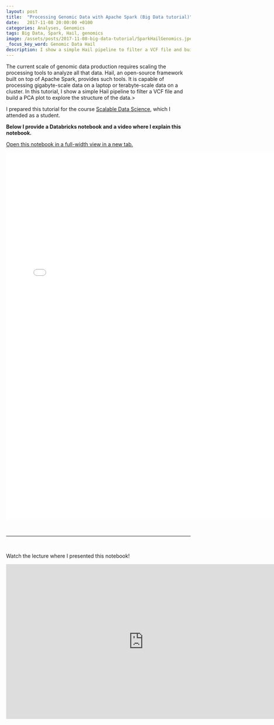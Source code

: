 ```yaml
---
layout: post
title:  "Processing Genomic Data with Apache Spark (Big Data tutorial)"
date:   2017-11-08 20:00:00 +0100
categories: Analyses, Genomics
tags: Big Data, Spark, Hail, genomics
image: /assets/posts/2017-11-08-big-data-tutorial/SparkHailGenomics.jpeg
_focus_key_word: Genomic Data Hail
description: I show a simple Hail pipeline to filter a VCF file and build a PCA plot to explore the structure of the data in Databricks Platform.
---
```


The current scale of genomic data production requires scaling the processing tools to analyze all that data. Hail, an open-source framework built on top of Apache Spark, provides such tools. It is capable of processing gigabyte-scale data on a laptop or terabyte-scale data on a cluster. In this tutorial, I show a simple Hail pipeline to filter a VCF file and build a PCA plot to explore the structure of the data.>

I prepared this tutorial for the course <a href="https://lamastex.github.io/scalable-data-science/sds/2/2/" target="_blank" rel="noopener">Scalable Data Science</a>, which I attended as a student.

<!--more-->

<strong>Below I provide a Databricks notebook and a video where I explain this notebook. </strong>

<a href="{{ site.baseurl }}/assets/posts/2017-11-08-big-data-tutorial/GenomicsSpark.html" target="_blank">Open this notebook in a full-width view in a new tab.</a>

<center><iframe src="{{ site.baseurl }}/assets/posts/2017-11-08-big-data-tutorial/GenomicsSpark.html" width="750" height="1000" frameborder="0" align="aligncenter"></iframe></center>

&nbsp;

<hr>

&nbsp;

Watch the lecture where I presented this notebook!

<iframe src="https://www.youtube.com/embed/qMGKAERggU8" allowfullscreen="allowfullscreen" width="750" height="422" frameborder="0" align="aligncenter"></iframe>
